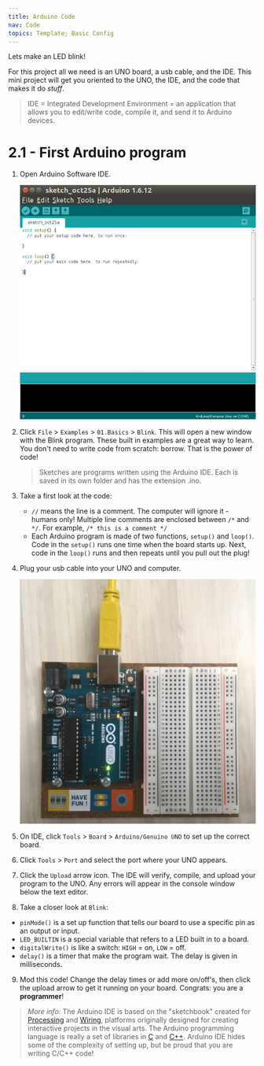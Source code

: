 ```yaml
---
title: Arduino Code
nav: Code
topics: Template; Basic Config
---
```


Lets make an LED blink! 

For this project all we need is an UNO board, a usb cable, and the IDE. 
This mini project will get you oriented to the UNO, the IDE, and the code that makes it do *stuff*.

> IDE = Integrated Development Environment = an application that allows you to edit/write code, compile it, and send it to Arduino devices. 

# 2.1 - First Arduino program  

1. Open Arduino Software IDE.

    ![arduino IDE](images/arduinoIDE.png)

2. Click `File` > `Examples` > `01.Basics` > `Blink`. This will open a new window with the Blink program. These built in examples are a great way to learn. You don't need to write code from scratch: borrow. That is the power of code! 

    > Sketches are programs written using the Arduino IDE. Each is saved in its own folder and has the extension .ino.

3. Take a first look at the code:
    - `//` means the line is a comment. The computer will ignore it - humans only! Multiple line comments are enclosed between `/*` and `*/`. For example, `/* this is a comment */`
    - Each Arduino program is made of two functions, `setup()` and `loop()`. Code in the `setup()` runs one time when the board starts up. Next, code in the `loop()` runs and then repeats until you pull out the plug! 

4. Plug your usb cable into your UNO and computer.

    ![UNO plugged in to usb](images/first_code.JPG)

5. On IDE, click `Tools` > `Board` > `Arduino/Genuino UNO` to set up the correct board.

6. Click `Tools` > `Port` and select the port where your UNO appears.

7. Click the `Upload` arrow icon. The IDE will verify, compile, and upload your program to the UNO. Any errors will appear in the console window below the text editor.

8. Take a closer look at `Blink`:
- `pinMode()` is a set up function that tells our board to use a specific pin as an output or input.
- `LED_BUILTIN` is a special variable that refers to a LED built in to a board. 
-  `digitalWrite()` is like a switch: `HIGH` = on, `LOW` = off. 
- `delay()` is a timer that make the program wait. The delay is given in milliseconds.

9. Mod this code! Change the delay times or add more on/off's, then click the upload arrow to get it running on your board. Congrats: you are a **programmer**!

> *More info:* The Arduino IDE is based on the "sketchbook" created for [Processing](https://processing.org/) and [Wiring](http://wiring.org.co/), platforms originally designed for creating interactive projects in the visual arts. The Arduino programming language is really a set of libraries in [C](https://en.wikipedia.org/wiki/C_(programming_language)) and [C++](https://en.wikipedia.org/wiki/C%2B%2B). Arduino IDE hides some of the complexity of setting up, but be proud that you are writing C/C++ code!
